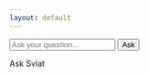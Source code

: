 ```yaml
---
layout: default
---
```


<div class="main-container">
    <div class="search-container">
        <form id="questionForm">
            <div class="search-wrapper">
                <input type="text" id="questionInput" placeholder="Ask your question..." autocomplete="off">
                <button type="submit" id="askButton">Ask</button>
            </div>
        </form>
        <div id="answer" class="answer hidden">Ask Sviat</div>
    </div>
</div>
